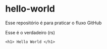 # hello-world
Esse repositório é para praticar o fluxo GitHub

Esse é o verdadeiro (rs)

<!DOCTYPE html>
<html lang="pt-br">
<head>
    <meta charset="UTF-8">
    <meta name="viewport" content="width=device-width, initial-scale=1.0">
    <title>Exemplo</title>
</head>
<body>

    <h1> Hello World </h1>
    
</body>
</html>
